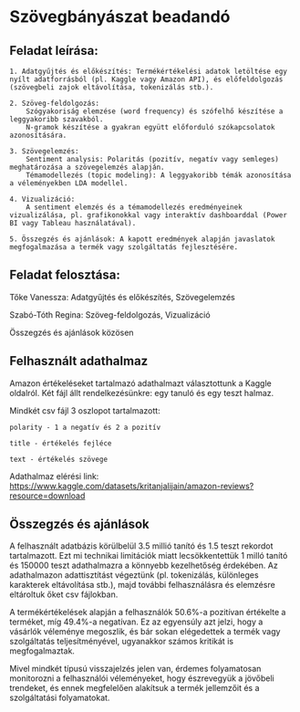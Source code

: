 # Szövegbányászat beadandó
## Feladat leírása:
    1. Adatgyűjtés és előkészítés: Termékértékelési adatok letöltése egy nyílt adatforrásból (pl. Kaggle vagy Amazon API), és előfeldolgozás (szövegbeli zajok eltávolítása, tokenizálás stb.).

    2. Szöveg-feldolgozás:
        Szógyakoriság elemzése (word frequency) és szófelhő készítése a leggyakoribb szavakból.
        N-gramok készítése a gyakran együtt előforduló szókapcsolatok azonosítására.

    3. Szövegelemzés:
        Sentiment analysis: Polaritás (pozitív, negatív vagy semleges) meghatározása a szövegelemzés alapján.
        Témamodellezés (topic modeling): A leggyakoribb témák azonosítása a véleményekben LDA modellel.

    4. Vizualizáció:
        A sentiment elemzés és a témamodellezés eredményeinek vizualizálása, pl. grafikonokkal vagy interaktív dashboarddal (Power BI vagy Tableau használatával).

    5. Összegzés és ajánlások: A kapott eredmények alapján javaslatok megfogalmazása a termék vagy szolgáltatás fejlesztésére.
## Feladat felosztása:
  Tőke Vanessza: Adatgyűjtés és előkészítés, Szövegelemzés
  
  Szabó-Tóth Regina: Szöveg-feldolgozás, Vizualizáció

  Összegzés és ajánlások közösen

## Felhasznált adathalmaz
  Amazon értékeléseket tartalmazó adathalmazt választottunk a Kaggle oldalról. Két fájl állt rendelkezésünkre: egy tanuló és egy teszt halmaz.

  Mindkét csv fájl 3 oszlopot tartalmazott: 
  
    polarity - 1 a negatív és 2 a pozitív
    
    title - értékelés fejléce
    
    text - értékelés szövege
    

  Adathalmaz elérési link: https://www.kaggle.com/datasets/kritanjalijain/amazon-reviews?resource=download
  
## Összegzés és ajánlások
A felhasznált adatbázis körülbelül 3.5 millió tanító és 1.5 teszt rekordot tartalmazott. Ezt mi technikai limitációk miatt lecsökkentettük 1 milló tanító és 150000 teszt adathalmazra a könnyebb kezelhetőség érdekében.
Az adathalmazon adattisztítást végeztünk (pl. tokenizálás, különleges karakterek eltávolítása stb.), majd további felhasználásra és elemzésre eltároltuk őket csv fájlokban.

A termékértékelések alapján a felhasználók 50.6%-a pozitívan értékelte a terméket, míg 49.4%-a negatívan. Ez az egyensúly azt jelzi, hogy a vásárlók véleménye megoszlik, és bár sokan elégedettek a termék vagy szolgáltatás teljesítményével, ugyanakkor számos kritikát is megfogalmaztak.

Mivel mindkét típusú visszajelzés jelen van, érdemes folyamatosan monitorozni a felhasználói véleményeket, hogy észrevegyük a jövőbeli trendeket, és ennek megfelelően alakítsuk a termék jellemzőit és a szolgáltatási folyamatokat.
